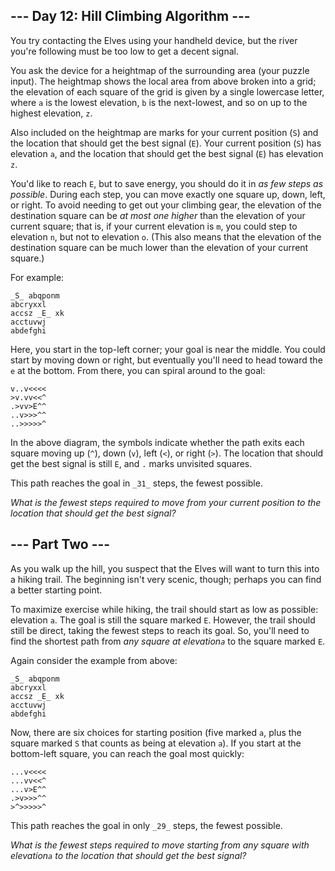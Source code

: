 ## \--- Day 12: Hill Climbing Algorithm ---

You try contacting the Elves using your handheld device, but the river you're
following must be too low to get a decent signal.

You ask the device for a heightmap of the surrounding area (your puzzle
input). The heightmap shows the local area from above broken into a grid; the
elevation of each square of the grid is given by a single lowercase letter,
where `a` is the lowest elevation, `b` is the next-lowest, and so on up to the
highest elevation, `z`.

Also included on the heightmap are marks for your current position (`S`) and
the location that should get the best signal (`E`). Your current position
(`S`) has elevation `a`, and the location that should get the best signal
(`E`) has elevation `z`.

You'd like to reach `E`, but to save energy, you should do it in _as few steps
as possible_. During each step, you can move exactly one square up, down,
left, or right. To avoid needing to get out your climbing gear, the elevation
of the destination square can be _at most one higher_ than the elevation of
your current square; that is, if your current elevation is `m`, you could step
to elevation `n`, but not to elevation `o`. (This also means that the
elevation of the destination square can be much lower than the elevation of
your current square.)

For example:

    
    
    _S_ abqponm
    abcryxxl
    accsz _E_ xk
    acctuvwj
    abdefghi
    

Here, you start in the top-left corner; your goal is near the middle. You
could start by moving down or right, but eventually you'll need to head toward
the `e` at the bottom. From there, you can spiral around to the goal:

    
    
    v..v<<<<
    >v.vv<<^
    .>vv>E^^
    ..v>>>^^
    ..>>>>>^
    

In the above diagram, the symbols indicate whether the path exits each square
moving up (`^`), down (`v`), left (`<`), or right (`>`). The location that
should get the best signal is still `E`, and `.` marks unvisited squares.

This path reaches the goal in `_31_` steps, the fewest possible.

_What is the fewest steps required to move from your current position to the
location that should get the best signal?_






## \--- Part Two ---

As you walk up the hill, you suspect that the Elves will want to turn this
into a hiking trail. The beginning isn't very scenic, though; perhaps you can
find a better starting point.

To maximize exercise while hiking, the trail should start as low as possible:
elevation `a`. The goal is still the square marked `E`. However, the trail
should still be direct, taking the fewest steps to reach its goal. So, you'll
need to find the shortest path from _any square at elevation`a`_ to the square
marked `E`.

Again consider the example from above:

    
    
    _S_ abqponm
    abcryxxl
    accsz _E_ xk
    acctuvwj
    abdefghi
    

Now, there are six choices for starting position (five marked `a`, plus the
square marked `S` that counts as being at elevation `a`). If you start at the
bottom-left square, you can reach the goal most quickly:

    
    
    ...v<<<<
    ...vv<<^
    ...v>E^^
    .>v>>>^^
    >^>>>>>^
    

This path reaches the goal in only `_29_` steps, the fewest possible.

_What is the fewest steps required to move starting from any square with
elevation`a` to the location that should get the best signal?_

